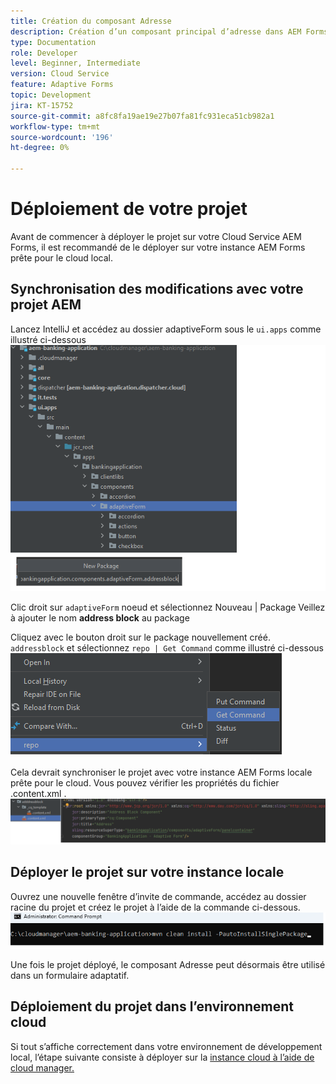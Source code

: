 ```yaml
---
title: Création du composant Adresse
description: Création d’un composant principal d’adresse dans AEM Forms Cloud Service
type: Documentation
role: Developer
level: Beginner, Intermediate
version: Cloud Service
feature: Adaptive Forms
topic: Development
jira: KT-15752
source-git-commit: a8fc8fa19ae19e27b07fa81fc931eca51cb982a1
workflow-type: tm+mt
source-wordcount: '196'
ht-degree: 0%

---
```


# Déploiement de votre projet

Avant de commencer à déployer le projet sur votre Cloud Service AEM Forms, il est recommandé de le déployer sur votre instance AEM Forms prête pour le cloud local.

## Synchronisation des modifications avec votre projet AEM

Lancez IntelliJ et accédez au dossier adaptiveForm sous le ``ui.apps`` comme illustré ci-dessous
![intellij](assets/intellij.png)

Clic droit sur ``adaptiveForm`` noeud et sélectionnez Nouveau | Package Veillez à ajouter le nom **address block** au package

Cliquez avec le bouton droit sur le package nouvellement créé. ``addressblock`` et sélectionnez ``repo | Get Command`` comme illustré ci-dessous
![repo-sync](assets/sync-repo.png)

Cela devrait synchroniser le projet avec votre instance AEM Forms locale prête pour le cloud. Vous pouvez vérifier les propriétés du fichier .content.xml .
![after-sync](assets/after-sync.png)

## Déployer le projet sur votre instance locale

Ouvrez une nouvelle fenêtre d’invite de commande, accédez au dossier racine du projet et créez le projet à l’aide de la commande ci-dessous.
![deploy](assets/build-project.png)

Une fois le projet déployé, le composant Adresse peut désormais être utilisé dans un formulaire adaptatif.

## Déploiement du projet dans l’environnement cloud

Si tout s’affiche correctement dans votre environnement de développement local, l’étape suivante consiste à déployer sur la [instance cloud à l’aide de cloud manager.](https://experienceleague.adobe.com/en/docs/experience-manager-learn/cloud-service/forms/developing-for-cloud-service/push-project-to-cloud-manager-git)



